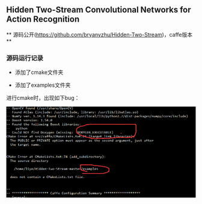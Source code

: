 ## Hidden Two-Stream Convolutional Networks for Action Recognition

** 源码公开(https://github.com/bryanyzhu/Hidden-Two-Stream)，caffe版本  ** 

### 源码运行记录

- 添加了cmake文件夹

- 添加了examples文件夹

进行cmake时，出现如下bug：

![](https://github.com/liyeUESTC/liye_project/blob/file_paper/images/QQ%E6%88%AA%E5%9B%BE20180620181645.png)

